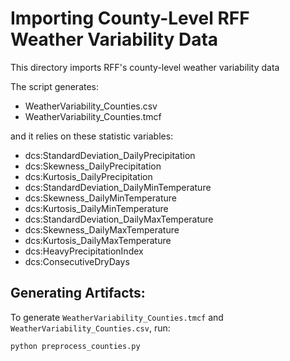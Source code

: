 # Importing County-Level RFF Weather Variability Data

This directory imports RFF's county-level weather variability data

The script generates:
- WeatherVariability_Counties.csv
- WeatherVariability_Counties.tmcf

and it relies on these statistic variables:
- dcs:StandardDeviation_DailyPrecipitation
- dcs:Skewness_DailyPrecipitation
- dcs:Kurtosis_DailyPrecipitation
- dcs:StandardDeviation_DailyMinTemperature
- dcs:Skewness_DailyMinTemperature
- dcs:Kurtosis_DailyMinTemperature
- dcs:StandardDeviation_DailyMaxTemperature
- dcs:Skewness_DailyMaxTemperature
- dcs:Kurtosis_DailyMaxTemperature
- dcs:HeavyPrecipitationIndex
- dcs:ConsecutiveDryDays


## Generating Artifacts:

To generate `WeatherVariability_Counties.tmcf` and `WeatherVariability_Counties.csv`, run:

```bash
python preprocess_counties.py
```